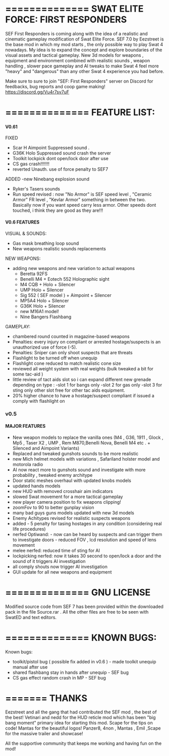 ==============
SWAT ELITE FORCE: FIRST RESPONDERS 
==============


SEF First Responders is coming along with the idea of a realistic and cinematic gameplay modification of Swat Elite Force. 
SEF 7.0 by Eezstreet is the base mod in which my mod starts , the only possible way to play Swat 4 nowadays. 
My idea is to expand the concept and explore boundaries of the visual assets and tactical gameplay.
New 3d models for weapons , equipment and environment combined with realistic sounds , weapon handling , slower pace gameplay and AI tweaks to make Swat 4 feel more "heavy" and "dangerous" than any other Swat 4 experience you had before.

Make sure to sure to join "SEF: First Responders" server on Discord for feedbacks, bug reports and coop game making!
https://discord.gg/Vu4r7sv7uF

==============
FEATURE LIST: 
==============

#### V0.61 ####

FIXED
- Scar H Aimpoint Suppressed  sound .
- G36K Holo Suppressed sound crash the server 
- Toolkit lockpick dont open/lock door after use 
- CS gas crash!!!!!!! 
- reverted Unauth. use of force penalty to SEF7 

ADDED
-new Ninebang explosion sound
- Ryker's Tasers sounds
- Run speed revised : now "No Armor" is SEF speed level , "Ceramic Armor" FR level , "Kevlar Armor" something in between the two. Basically now if you want speed carry less armor. Other speeds dont touched, i think they are good as they are!!!


#### V0.6 FEATURES ####

VISUAL & SOUNDS:
- Gas mask breathing loop sound
- New weapons realistic sounds replacements

NEW WEAPONS:
- adding new weapons and new variation to actual weapons 
    - Beretta 92FS
    - Benelli M4 + Eotech 552 Holographic sight
    - M4 CQB + Holo + Silencer 
    - UMP  Holo + Silencer 
    - Sig 552 ( SEF model ) + Aimpoint + Silencer 
    - MP5A4 Holo + Silencer 
    - G36K Holo + Silencer
    - new M16A1 model!
	- Nine Bangers Flashbang 
	
GAMEPLAY: 
- chambered round counted in magazine-based weapons
- Penalties: every injury on compliant or arrested hostage/suspects is an unauthorized use of force (-5).
- Penalties: Sniper can only shoot suspects that are threats
- Flashlight to be turned off when unequip
- Flashlight cone reduced to match realistic cone size
- reviewed all weight system with real weights (bulk tweaked a bit for some tac-aid )
- little review of tact aids slot so i can expand different new grenade depending on type : 
                           -slot 1 for bangs only
                           -slot 2 for gas only
                           -slot 3 for sting only
other slot free for other tac aids equipment.
- 20% higher chance to have a hostage/suspect compliant if issued a comply with flashlight on

### v0.5
 
#### MAJOR FEATURES ####

- New weapon models to replace the vanilla ones (M4 , G36, 1911 , Glock , Mp5 , Taser X2 , UMP , Rem M870,Benelli Nova, Benelli M4 etc .  + Silenced and Aimpoint Variants)
- Replaced and tweaked gunshots sounds to be more realistic
- new Mich helmet models with variations , Safariland holster model and motorola radio 
- AI now react more to gunshots sound and investigate with more probability , tweaked enemy architype
- Door static meshes overhaul with updated knobs models
- updated hands models 
- new HUD with removed crosshair aim indicators
- slowed Swat movement for a more tactical gameplay
- new player camera position to fix weapons clipping! 
- zoomFov to 90 to better gunplay vision
- many bad guys guns models updated with new 3d models
- Enemy Achitypes revised for realistic suspects weapons
- added - 5 penalty for tasing hostages in any condition (considering real life procedures)
- nerfed Optiwand: 
           - now can be heard by suspects and can trigger them to investigate 
              doors
           - reduced FOV , lcd resolution and speed of lens movement 
- melee nerfed: reduced time of sting for AI 
- lockpicking nerfed: now it takes 30 second to open/lock a door and the sound of it triggers AI investigation
- all comply shouts now trigger AI investigation
- GUI update for all new weapons and equipment


==============
GNU LICENSE
==============
Modified source code from SEF 7 has been provided within the downloaded pack in the file Source.rar .
All the other files are free to be seen with SwatED and text editors.

==============
KNOWN BUGS:
==============

Known bugs:
- toolkit/pistol bug   ( possible fix added in v0.6 ) - made toolkit unequip manual after use
- shared flashbang stay in hands after unequip - SEF bug 
- CS gas effect random crash in MP - SEF bug

=======
THANKS
=======

Eezstreet and all the gang that had contributed the SEF mod , the best of the best! 
Vetinari and nedd for the HUD reticle mod which has been "big bang moment" primary idea for starting this mod.
Scape for the tips on code! 
Mantas for the beautiful logos!
Panzer8, 4non , Mantas , Emil ,Scape for the massive trailer and showcase! 

All the supportive community that keeps me working and having fun on the mod!
